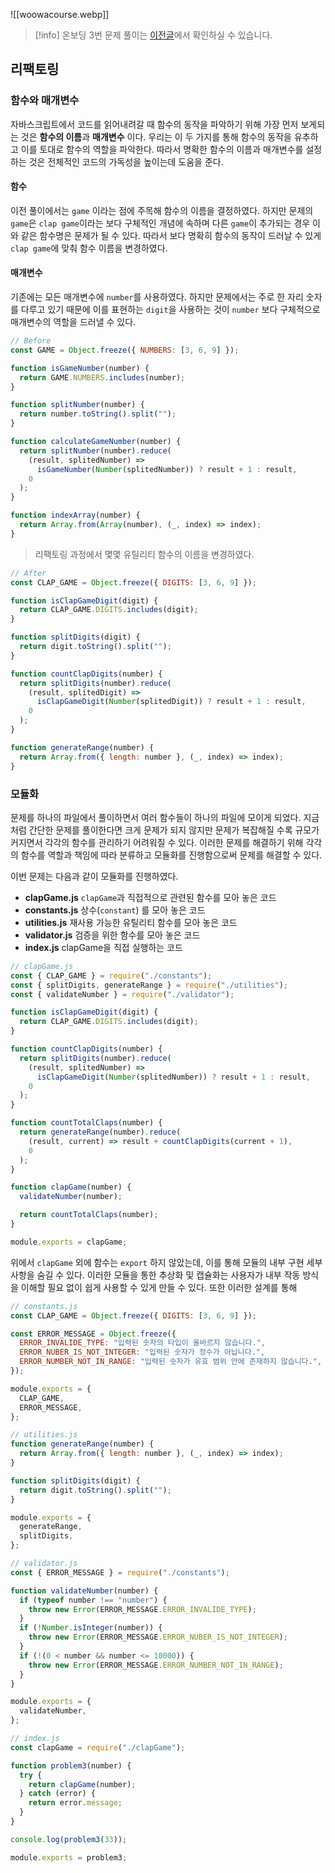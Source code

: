 ![[woowacourse.webp]]

> [!info]
> 온보딩 3번 문제 풀이는 [이전글](https://l2hyunn.github.io/posts/%EC%9A%B0%EC%95%84%ED%95%9C%ED%85%8C%ED%81%AC%EC%BD%94%EC%8A%A4-%EC%9E%90%EB%B0%94%EC%8A%A4%ED%81%AC%EB%A6%BD%ED%8A%B8-%EC%98%A8%EB%B3%B4%EB%94%A9-3%EB%B2%88-%ED%92%80%EC%96%B4%EB%B3%B4%EA%B8%B0/)에서 확인하실 수 있습니다.

## 리팩토링

### 함수와 매개변수
자바스크립트에서 코드를 읽어내려갈 때 함수의 동작을 파악하기 위해 가장 먼저 보게되는 것은 **함수의 이름**과 **매개변수** 이다. 우리는 이 두 가지를 통해 함수의 동작을 유추하고 이를 토대로 함수의 역할을 파악한다. 따라서 명확한 함수의 이름과 매개변수를 설정하는 것은 전체적인 코드의 가독성을 높이는데 도움을 준다. 

#### 함수
이전 풀이에서는 `game` 이라는 점에 주목해 함수의 이름을 결정하였다. 하지만 문제의 `game`은 `clap game`이라는 보다 구체적인 개념에 속하며 다른 `game`이 추가되는 경우 이와 같은 함수명은 문제가 될 수 있다. 따라서 보다 명확히 함수의 동작이 드러날 수 있게 `clap game`에 맞춰 함수 이름을 변경하였다.

#### 매개변수
기존에는 모든 매개변수에 `number`를 사용하였다. 하지만 문제에서는 주로 한 자리 숫자를 다루고 있기 때문에 이를 표현하는 `digit`을 사용하는 것이 `number` 보다 구체적으로 매개변수의 역할을 드러낼 수 있다.

```js
// Before
const GAME = Object.freeze({ NUMBERS: [3, 6, 9] });

function isGameNumber(number) {
  return GAME.NUMBERS.includes(number);
}

function splitNumber(number) {
  return number.toString().split("");
}

function calculateGameNumber(number) {
  return splitNumber(number).reduce(
    (result, splitedNumber) =>
      isGameNumber(Number(splitedNumber)) ? result + 1 : result,
    0
  );
}

function indexArray(number) {
  return Array.from(Array(number), (_, index) => index);
}
```

> 리팩토링 과정에서 몇몇 유틸리티 함수의 이름을 변경하였다.

```js
// After
const CLAP_GAME = Object.freeze({ DIGITS: [3, 6, 9] });

function isClapGameDigit(digit) {
  return CLAP_GAME.DIGITS.includes(digit);
}

function splitDigits(digit) {
  return digit.toString().split("");
}

function countClapDigits(number) {
  return splitDigits(number).reduce(
    (result, splitedDigit) =>
      isClapGameDigit(Number(splitedDigit)) ? result + 1 : result,
    0
  );
}

function generateRange(number) {
  return Array.from({ length: number }, (_, index) => index);
}

```

### 모듈화
문제를 하나의 파일에서 풀이하면서 여러 함수들이 하나의 파일에 모이게 되었다. 지금 처럼 간단한 문제를 풀이한다면 크게 문제가 되지 않지만 문제가 복잡해질 수록 규모가 커지면서 각각의 함수를 관리하기 어려워질 수 있다. 이러한 문제를 해결하기 위해 각각의 함수를 역할과 책임에 따라 분류하고 모듈화를 진행함으로써 문제를 해결할 수 있다.

이번 문제는 다음과 같이 모듈화를 진행하였다.

- **clapGame.js**
  `clapGame`과 직접적으로 관련된 함수를 모아 놓은 코드
- **constants.js**
  상수(`constant`) 를 모아 놓은 코드
- **utilities.js**
  재사용 가능한 유틸리티 함수를 모아 놓은 코드
- **validator.js**
  검증을 위한 함수를 모아 놓은 코드
- **index.js**
  clapGame을 직접 실행하는 코드

```js
// clapGame.js
const { CLAP_GAME } = require("./constants");
const { splitDigits, generateRange } = require("./utilities");
const { validateNumber } = require("./validator");

function isClapGameDigit(digit) {
  return CLAP_GAME.DIGITS.includes(digit);
}

function countClapDigits(number) {
  return splitDigits(number).reduce(
    (result, splitedNumber) =>
      isClapGameDigit(Number(splitedNumber)) ? result + 1 : result,
    0
  );
}

function countTotalClaps(number) {
  return generateRange(number).reduce(
    (result, current) => result + countClapDigits(current + 1),
    0
  );
}

function clapGame(number) {
  validateNumber(number);

  return countTotalClaps(number);
}

module.exports = clapGame;

```

위에서 `clapGame` 외에 함수는 `export` 하지 않았는데, 이를 통해 모듈의 내부 구현 세부 사항을 숨길 수 있다. 이러한 모듈을 통한 추상화 및 캡슐화는 사용자가 내부 작동 방식을 이해할 필요 없이 쉽게 사용할 수 있게 만들 수 있다. 또한 이러한 설계를 통해 

```js
// constants.js
const CLAP_GAME = Object.freeze({ DIGITS: [3, 6, 9] });

const ERROR_MESSAGE = Object.freeze({
  ERROR_INVALIDE_TYPE: "입력된 숫자의 타입이 올바르지 않습니다.",
  ERROR_NUBER_IS_NOT_INTEGER: "입력된 숫자가 정수가 아닙니다.",
  ERROR_NUMBER_NOT_IN_RANGE: "입력된 숫자가 유효 범위 안에 존재하지 않습니다.",
});

module.exports = {
  CLAP_GAME,
  ERROR_MESSAGE,
};

```

```js
// utilities.js
function generateRange(number) {
  return Array.from({ length: number }, (_, index) => index);
}

function splitDigits(digit) {
  return digit.toString().split("");
}

module.exports = {
  generateRange,
  splitDigits,
};

```

```js
// validator.js
const { ERROR_MESSAGE } = require("./constants");

function validateNumber(number) {
  if (typeof number !== "number") {
    throw new Error(ERROR_MESSAGE.ERROR_INVALIDE_TYPE);
  }
  if (!Number.isInteger(number)) {
    throw new Error(ERROR_MESSAGE.ERROR_NUBER_IS_NOT_INTEGER);
  }
  if (!(0 < number && number <= 10000)) {
    throw new Error(ERROR_MESSAGE.ERROR_NUMBER_NOT_IN_RANGE);
  }
}

module.exports = {
  validateNumber,
};

```

```js
// index.js
const clapGame = require("./clapGame");

function problem3(number) {
  try {
    return clapGame(number);
  } catch (error) {
    return error.message;
  }
}

console.log(problem3(33));

module.exports = problem3;

```
